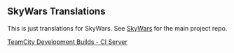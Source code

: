 SkyWars Translations
---

This is just translations for SkyWars. See [SkyWars](https://github.com/SkyWars/SkyWars) for the main project repo.

[TeamCity Development Builds - CI Server](http://d.nlmc.pw/SkyWarsParent_SkyWarsTranslations)

